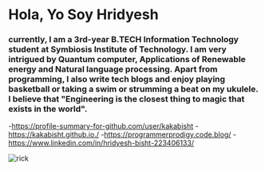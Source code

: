 # Hola, Yo Soy Hridyesh
### currently, I am a 3rd-year B.TECH Information Technology student at Symbiosis Institute of Technology. I am very intrigued by Quantum computer, Applications of Renewable energy and Natural language processing. Apart from programming, I also write tech blogs and enjoy playing basketball or taking a swim or strumming a beat on my ukulele. I believe that "Engineering is the closest thing to magic that exists in the world".

-https://profile-summary-for-github.com/user/kakabisht
-https://kakabisht.github.io./ 
-https://programmerprodigy.code.blog/
-https://www.linkedin.com/in/hridyesh-bisht-223406133/

 <img src=https://media.giphy.com/media/cODrlNTkGnZGVtVagd/giphy.gif alt="rick" id="rick">
